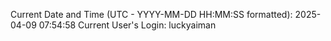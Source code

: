 Current Date and Time (UTC - YYYY-MM-DD HH:MM:SS formatted): 2025-04-09 07:54:58
Current User's Login: luckyaiman
